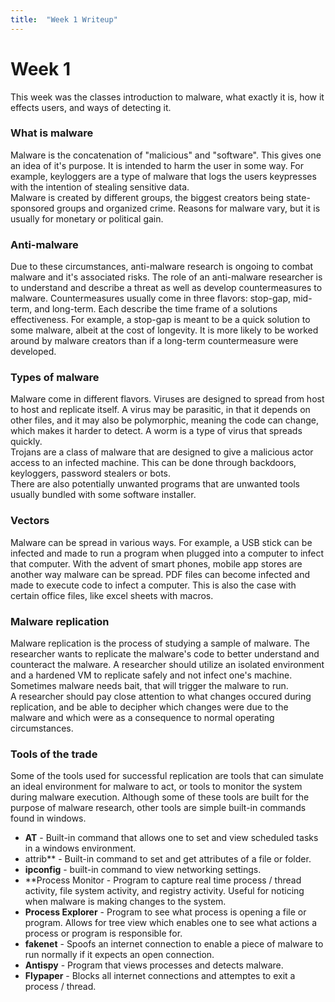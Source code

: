 ```yaml
---
title:  "Week 1 Writeup"
---
```


# Week 1

This week was the classes introduction to malware, what exactly it is, how it effects users, and ways of detecting it.  
### What is malware   
Malware is the concatenation of "malicious" and "software". This gives one an idea of it's purpose. It is intended to harm the user in some way. For example, keyloggers are a type of malware that logs the users keypresses with the intention of stealing sensitive data.  
Malware is created by different groups, the biggest creators being state-sponsored groups and organized crime. Reasons for malware vary, but it is usually for monetary or political gain.  
### Anti-malware  
Due to these circumstances, anti-malware research is ongoing to combat malware and it's associated risks. The role of an anti-malware researcher is to understand and describe a threat as well as develop countermeasures to malware. Countermeasures usually come in three flavors: stop-gap, mid-term, and long-term. Each describe the time frame of a solutions effectiveness. For example, a stop-gap is meant to be a quick solution to some malware, albeit at the cost of longevity. It is more likely to be worked around by malware creators than if a long-term countermeasure were developed.  
### Types of malware  
Malware come in different flavors. Viruses are designed to spread from host to host and replicate itself. A virus may be parasitic, in that it depends on other files, and it may also be polymorphic, meaning the code can change, which makes it harder to detect. A worm is a type of virus that spreads quickly.  
Trojans are a class of malware that are designed to give a malicious actor access to an infected machine. This can be done through backdoors, keyloggers, password stealers or bots.  
There are also potentially unwanted programs that are unwanted tools usually bundled with some software installer.  
### Vectors  
Malware can be spread in various ways. For example, a USB stick can be infected and made to run a program when plugged into a computer to infect that computer. With the advent of smart phones, mobile app stores are another way malware can be spread. PDF files can become infected and made to execute code to infect a computer. This is also the case with certain office files, like excel sheets with macros.  
### Malware replication  
Malware replication is the process of studying a sample of malware. The researcher wants to replicate the malware's code to better understand and counteract the malware. A researcher should utilize an isolated environment and a hardened VM to replicate safely and not infect one's machine. Sometimes malware needs bait, that will trigger the malware to run.  
A researcher should pay close attention to what changes occured during replication, and be able to decipher which changes were due to the malware and which were as a consequence to normal operating circumstances.  
### Tools of the trade  
Some of the tools used for successful replication are tools that can simulate an ideal environment for malware to act, or tools to monitor the system during malware execution. Although some of these tools are built for the purpose of malware research, other tools are simple built-in commands found in windows.  
  * **AT** - Built-in command that allows one to set and view scheduled tasks in a windows environment.  
  * attrib** - Built-in command to set and get attributes of a file or folder.  
  * **ipconfig** - built-in command to view networking settings.  
  * **Process Monitor - Program to capture real time process / thread activity, file system activity, and registry activity. Useful for noticing when malware is making changes to the system.  
  * **Process Explorer** - Program to see what process is opening a file or program. Allows for tree view which enables one to see what actions a process or program is responsible for.  
  * **fakenet** - Spoofs an internet connection to enable a piece of malware to run normally if it expects an open connection.
  * **Antispy** - Program that views processes and detects malware. 
  * **Flypaper** - Blocks all internet connections and attemptes to exit a process / thread.  
